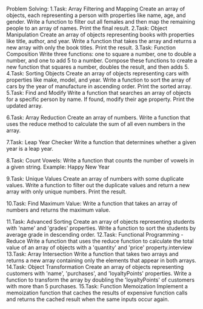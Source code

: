Problem Solving:
1.Task: Array Filtering and Mapping
Create an array of objects, each representing a person with properties like name, age, and gender. Write a function to filter out all females and then map the remaining people to an array of names. Print the final result.
2.Task: Object Manipulation
Create an array of objects representing books with properties like title, author, and year. Write a function that takes the array and returns a new array with only the book titles. Print the result.
3.Task: Function Composition
Write three functions: one to square a number, one to double a number, and one to add 5 to a number. Compose these functions to create a new function that squares a number, doubles the result, and then adds 5.
4.Task: Sorting Objects
Create an array of objects representing cars with properties like make, model, and year. Write a function to sort the array of cars by the year of manufacture in ascending order. Print the sorted array.
5.Task: Find and Modify
Write a function that searches an array of objects for a specific person by name. If found, modify their age property. Print the updated array.

6.Task: Array Reduction Create an array of numbers. Write a function that uses the reduce method to calculate the sum of all even numbers in the array.

7.Task: Leap Year Checker Write a function that determines whether a given year is a leap year.

8.Task: Count Vowels: Write a function that counts the number of vowels in a given string. Example: Happy New Year

9.Task: Unique Values Create an array of numbers with some duplicate values. Write a function to filter out the duplicate values and return a new array with only unique numbers. Print the result.

10.Task: Find Maximum Value: Write a function that takes an array of numbers and returns the maximum value.

11.Task: Advanced Sorting
Create an array of objects representing students with 'name' and 'grades' properties. Write a function to sort the students by average grade in descending order.
12.Task: Functional Programming - Reduce
Write a function that uses the reduce function to calculate the total value of an array of objects with a 'quantity' and 'price' property.interview
13.Task: Array Intersection
Write a function that takes two arrays and returns a new array containing only the elements that appear in both arrays.
14.Task: Object Transformation
Create an array of objects representing customers with 'name', 'purchases', and 'loyaltyPoints' properties. Write a function to transform the array by doubling the 'loyaltyPoints' of customers with more than 5 purchases.
15.Task: Function Memoization
Implement a memoization function that caches the results of expensive function calls and returns the cached result when the same inputs occur again.
